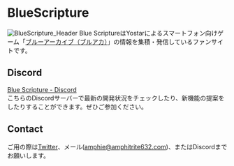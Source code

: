# BlueScripture
![BlueScripture_Header](https://user-images.githubusercontent.com/64777517/199688177-b20cb4b9-b8c4-4489-aca2-87648e91e558.png)
Blue ScriptureはYostarによるスマートフォン向けゲーム「[ブルーアーカイブ（ブルアカ）](https://bluearchive.jp)」の情報を集積・発信しているファンサイトです。

## Discord
[Blue Scripture - Discord](https://discord.gg/U2K6nE6pEt)  
こちらのDiscordサーバーで最新の開発状況をチェックしたり、新機能の提案をしたりすることができます。ぜひご参加ください。

## Contact
ご用の際は[Twitter](https://twitter.com/Amphitrite632)、メール(amphie@amphitrite632.com)、またはDiscordまでお願いします。
